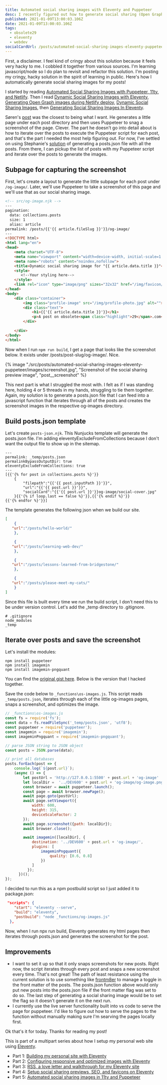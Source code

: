 ```yaml
---
title: Automated social sharing images with Eleventy and Puppeteer
desc: I recently figured out how to generate social sharing (Open Graph protocol) preview images using Puppeteer on my Eleventy site. This is what I did!
published: 2021-01-09T13:00:03.106Z
date: 2021-01-09T13:00:03.106Z
tags:
  - obsolete29
  - eleventy
  - webdev
socialCardUrl: /posts/automated-social-sharing-images-eleventy-puppeteer/og-image/og-social-cover.jpg
---
```

First, a disclaimer. I feel kind of cringy about this solution because it feels very hacky to me. I cobbled it together from various sources. I'm learning javascript/node so I do plan to revisit and refactor this solution. I'm posting my cringy, hacky solution in the spirit of learning in public. Here's how I automatically generate social sharing images for my posts!

I started by reading [Automated Social Sharing Images with Puppeteer, 11ty, and Netlify](https://dev.to/5t3ph/automated-social-sharing-images-with-puppeteer-11ty-and-netlify-22ln). Then I read [Dynamic Social Sharing Images with Eleventy](https://annualbeta.com/blog/dynamic-social-sharing-images-with-eleventy/), [Generating Open Graph images during Netlify deploy](https://gersom.nl/post/og-images-on-netlify/), [Dynamic Social Sharing Images](https://24ways.org/2018/dynamic-social-sharing-images/), then [Generating Social Sharing Images In Eleventy](https://www.stevenhicks.me/blog/2020/12/generating-social-sharing-images-in-eleventy/).

Søren's [post](https://annualbeta.com/blog/dynamic-social-sharing-images-with-eleventy/) was the closest to being what I want. He generates a little page under each post directory and then uses Puppeteer to snag a screenshot of the page. Clever. The part he doesn't go into detail about is how to iterate over the posts to execute the Puppeteer script for each post, and that's the part I needed the most help figuring out. For now, I've settled on using Stephanie's [solution](https://dev.to/5t3ph/automated-social-sharing-images-with-puppeteer-11ty-and-netlify-22ln) of generating a posts.json file with all the posts. From there, I can pickup the list of posts with my Puppeteer script and iterate over the posts to generate the images.

## Subpage for capturing the screenshot

First, let's create a layout to generate the little subpage for each post under `/og-image/`. Later, we'll use Puppeteer to take a screenshot of this page and we'll use that as our social sharing image.

```html
<!-- src/og-image.njk -->
---
pagination:
  data: collections.posts
  size: 1
  alias: article
permalink: /posts/{{'{{ article.fileSlug }}'}}/og-image/
---
<!DOCTYPE html>
<html lang="en">
<head>
    <meta charset="UTF-8">
    <meta name="viewport" content="width=device-width, initial-scale=1.0">
    <meta name="robots" content="noindex,nofollow">
    <title>Dynamic social sharing image for "{{ article.data.title }}"</title>
    <style>
       <!--Your styling here-->
    </style>
    <link rel="icon" type="image/png" sizes="32x32" href="/img/favicon/favicon-32x32.png">
</head>
<body>
    <div class="container">
        <img class="profile-image" src="/img/profile-photo.jpg" alt="">
        <div class="text">
            <h1>{{'{{ article.data.title }}'}}</h1>
            <p>A post on obsolete<span class="highlight">29</span>.com</p>
        </div>
        
    </div>
</body>
</html>

```

Now when I run `npm run build`, I get a page that looks like the screenshot below. It exists under /posts/post-slug/og-image/. Nice.

{% image "./src/posts/automated-social-sharing-images-eleventy-puppeteer/images/screenshot.jpg", "Screenshot of the social sharing preview image", "post__screenshot" %}

This next part is what I struggled the most with. I felt as if I was standing here, holding 4 or 5 threads in my hands, struggling to tie them together. Again, my solution is to generate a posts.json file that I can feed into a javascript function that iterates through all of the posts and creates the screenshot images in the respective og-images directory.

## Build posts.json template

Let's create `posts-json.njk`. This Nunjucks template will generate the posts.json file. I'm adding eleventyExcludeFromCollections because I don't want the output file to show up in the sitemap.

```text
---
permalink: _temp/posts.json
permalinkBypassOutputDir: true
eleventyExcludeFromCollections: true
---
[{{'{% for post in collections.posts %}'}}
    {
        "filepath":"{{'{{ post.inputPath }}'}}",
        "url":"{{'{{ post.url }}'}}",
        "socialCard":"{{'{{ post.url }}'}}og-image/social-cover.jpg"
    }{{'{% if loop.last == false %}'}},{{'{% endif %}'}}
{{'{% endfor %}'}}]
```

The template generates the following json when we build our site.

```json
[
    {
   "url":"/posts/hello-world/"
    },

    {
   "url":"/posts/learning-web-dev/"
    },

    {
   "url":"/posts/lessons-learned-from-bridgestone/"
    },

    {
   "url":"/posts/please-meet-my-cats/"
    }
]
```

Since this file is built every time we run the build script, I don't need this to be under version control. Let's add the _temp directory to .gitignore.

```
# .gitignore
node_modules
_temp
```

## Iterate over posts and save the screenshot

Let's install the modules:

```text
npm install puppeteer
npm install imagemin
npm install imagemin-pngquant
```

You can find the [original gist here](https://gist.github.com/drewm/993d2237e24a928151b953fa3964ce9c). Below is the version that I hacked together.

Save the code below to `_functions\os-images.js`. This script reads `_temp/posts.json`, iterates through each of the little og-images pages, snaps a screenshot, and optimizes the image.

```javascript
// _functions\os-images.js
const fs = require('fs');
const data = fs.readFileSync('_temp/posts.json', 'utf8');
const puppeteer = require('puppeteer');
const imagemin = require('imagemin');
const imageminPngquant = require('imagemin-pngquant');

// parse JSON string to JSON object
const posts = JSON.parse(data);

// print all databases
posts.forEach(post => {
    console.log(`${post.url}`);
    (async () => {
        let postUrl = 'http://127.0.0.1:5500' + post.url + 'og-image'
        let localDir =  '../DEV600' + post.url + 'og-image/og-image.png'
        const browser = await puppeteer.launch();
        const page = await browser.newPage();
        await page.goto(postUrl);
        await page.setViewport({
            width: 600,
            height: 315,
            deviceScaleFactor: 2
        });
        await page.screenshot({path: localDir});
        await browser.close();

        await imagemin([localDir], {
            destination: '../DEV600' + post.url + 'og-image/',
            plugins: [
                imageminPngquant({
                    quality: [0.6, 0.8]
                })
            ]
          });
      })();
});
```

I decided to run this as a npm postbuild script so I just added it to package.json:

```json
 "scripts": {
    "start": "eleventy --serve",
    "build": "eleventy",
    "postbuild": "node _functions/og-images.js"
  },
```

Now, when I run npx run build, Eleventy generates my html pages then iterates through posts.json and generates the screenshot for the post.

## Improvements

 - I want to set it up so that it only snaps screenshots for new posts. Right now, the script iterates through every post and snaps a new screenshot every time. That's not great! The path of least resistance using the current solution is to use something like [frontm8er](https://github.com/terabaud/frontm8er) to manage a toggle in the front matter of the posts. The posts.json function above would only put new posts into the posts.json file if the front matter flag was set to do so. The last step of generating a social sharing image would be to set the flag so it doesn't generate it on the next run.
 - I currently use the live server functionality built into vs code to serve the page for puppeteer. I'd like to figure out how to serve the pages to the function without manually making sure I'm searving the pages locally first.

Ok that's it for today. Thanks for reading my post!

<aside class="post__callout">

This is part of a multipart series about how I setup my personal web site using [Eleventy](https://11ty.dev).

- Part 1: [Building my personal site with Eleventy](/posts/building-my-personal-site-with-eleventy/)
- Part 2: [Configuring responsive and optimized images with Eleventy](/posts/configuring-responsive-images-eleventy/)
- Part 3: [RSS, a love letter and walkthrough for my Eleventy site](/posts/rss-on-eleventy/)
- Part 4: [Setup social sharing previews, SEO, and favicons on Eleventy](/posts/ogp-seo-favicons-eleventy/)
- Part 5: [Automated social sharing images in 11ty and Puppeteer](/posts/automated-social-sharing-images-eleventy-puppeteer)

</aside>
